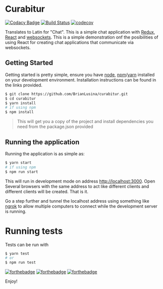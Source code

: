 # Curabitur

[![Codacy Badge](https://api.codacy.com/project/badge/Grade/93f43fe44e2b438b92a23a0fe560e49b)](https://www.codacy.com/app/BrianLusina/curabitur?utm_source=github.com&amp;utm_medium=referral&amp;utm_content=BrianLusina/curabitur&amp;utm_campaign=Badge_Grade)
[![Build Status](https://travis-ci.org/BrianLusina/cibuscart.svg?branch=master)](https://travis-ci.org/BrianLusina/cibuscart)
[![codecov](https://codecov.io/gh/BrianLusina/curabitur/branch/master/graph/badge.svg)](https://codecov.io/gh/BrianLusina/curabitur)

Translates to Latin for "Chat". This is a simple chat application with [Redux](https://redux.js.org/), [React](https://reactjs.org/) and [websockets](https://en.wikipedia.org/wiki/WebSocket). This is a simple demonstration onf the posibilities of using React for creating chat applications that communicate via websockets.

## Getting Started

Getting started is pretty simple, ensure you have [node](https://nodejs.org/en/), [npm](https://www.npmjs.com/)/[yarn](https://yarnpkg.com/en/) installed on your development environment. Installation instructions can be found in the links provided.

```bash
$ git clone https://github.com/BrianLusina/curabitur.git
$ cd curabitur
$ yarn install
# if using npm
$ npm install
```
> This will get you a copy of the project and install dependencies you need from the package.json provided

## Running the application

Running the application is as simple as:

```bash
$ yarn start
# if using npm
$ npm run start
```

This will run in development mode on address [http://localhost:3000](http://localhost:3000). Open Several browsers with the same address to act
like different clients and different clients will be created. That is it.

Go a step further and tunnel the localhost address using something like [ngrok](https://ngrok.com/) to allow multiple computers to connect while the development server is running.

# Running tests

Tests can be run with

```bash
$ yarn test
# or
$ npm run test
```

[![forthebadge](http://forthebadge.com/images/badges/built-with-love.svg)](http://forthebadge.com)
[![forthebadge](http://forthebadge.com/images/badges/uses-js.svg)](http://forthebadge.com)
[![forthebadge](http://forthebadge.com/images/badges/as-seen-on-tv.svg)](http://forthebadge.com)

Enjoy!

